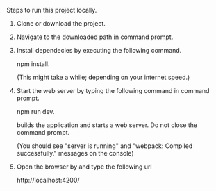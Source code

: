 
Steps to run this project locally.

1) Clone or download the project.

2) Navigate to the downloaded path in command prompt.

3) Install dependecies by executing the following command.

   npm install.

   (This might take a while; depending on your internet speed.)

4) Start the web server by typing the following command in command prompt.

    npm run dev.    

    builds the application and starts a web server. Do not close the command prompt.

    (You should see "server is running" and "webpack: Compiled successfully." messages on the console)    

5) Open the browser by and type the following url 
    
    http://localhost:4200/
